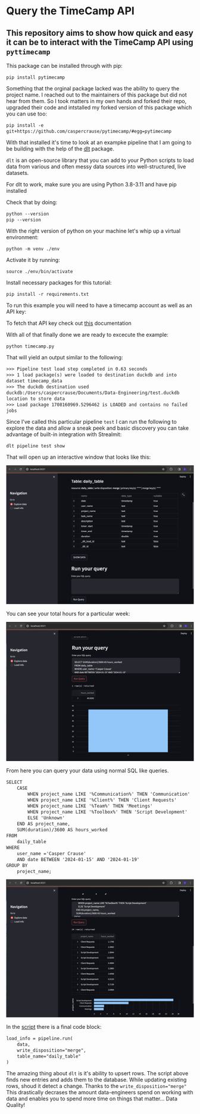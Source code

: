 # Query the TimeCamp API
## This repository aims to show how quick and easy it can be to interact with the TimeCamp API using `pyttimecamp`

This package can be installed through with pip:
```
pip install pytimecamp
```

Something that the orginal package lacked was the ability to query the project name. I reached out to the maintainers of this package but did not hear from them. So I took matters in my own hands and forked their repo, upgraded their code and intstalled my forked version of this package which you can use too:

```
pip install -e git+https://github.com/caspercrause/pytimecamp/#egg=pytimecamp
```

With that installed it's time to look at an exampke pipeline that I am going to be building with the help of the [dlt](https://dlthub.com/docs/getting-started) package.

`dlt` is an open-source library that you can add to your Python scripts to load data from various and often messy data sources into well-structured, live datasets. 

For dlt to work, make sure you are using Python 3.8-3.11 and have pip installed

Check that by doing:
```
python --version
pip --version
```

With the right version of python on your machine let's whip up a virtual environment:

```
python -m venv ./env
```

Activate it by running:

```
source ./env/bin/activate
```

Install necessary packages for this tutorial:
```
pip install -r requirements.txt
```

To run this example you will need to have a timecamp account as well as an API key:

To fetch that API key check out [this](https://www.make.com/en/help/app/timecamp) documentation


With all of that finally done we are ready to excecute the example:

```
python timecamp.py
```

That will yield an output similar to the following:

```>>> Executing script at Saturday Feb 17, 2024 at 11:09:28
>>> Pipeline test load step completed in 0.63 seconds
>>> 1 load package(s) were loaded to destination duckdb and into dataset timecamp_data
>>> The duckdb destination used duckdb:/Users/caspercrause/Documents/Data-Engineering/test.duckdb location to store data
>>> Load package 1708160969.5296462 is LOADED and contains no failed jobs
```
Since I've called this particular pipeline `test` I can run the following to explore the data and allow a sneak peek and basic discovery you can take advantage of built-in integration with Strealmit:

```
dlt pipeline test show
```
That will open up an interactive window that looks like this:

[![Preview](https://github.com/caspercrause/TimeCamp-Tutorial/blob/master/preview.png)](https://github.com/caspercrause/TimeCamp-Tutorial/blob/master/preview.png)

You can see your total hours for a particular week:

[![Week](https://github.com/caspercrause/TimeCamp-Tutorial/blob/master/total_hours.png)](https://github.com/caspercrause/TimeCamp-Tutorial/blob/master/total_hours.png)


From here you can query your data using normal SQL like queries.

```
SELECT 
    CASE 
        WHEN project_name LIKE '%Communication%' THEN 'Communication'
        WHEN project_name LIKE '%Client%' THEN 'Client Requests'
        WHEN project_name LIKE '%Team%' THEN 'Meetings'
        WHEN project_name LIKE '%Toolbox%' THEN 'Script Development'
        ELSE 'Unknown'
    END AS project_name,
    SUM(duration)/3600 AS hours_worked
FROM 
    daily_table
WHERE 
    user_name ='Casper Crause'
    AND date BETWEEN '2024-01-15' AND '2024-01-19'
GROUP BY 
    project_name;

```

[![Grouped](https://github.com/caspercrause/TimeCamp-Tutorial/blob/master/grouped_by_project.png)](https://github.com/caspercrause/TimeCamp-Tutorial/blob/master/grouped_by_project.png)

In the [script](https://github.com/caspercrause/TimeCamp-Tutorial/blob/master/timecamp.py) there is a final code block:

```
load_info = pipeline.run(
    data,
    write_disposition="merge",
    table_name="daily_table"
)
```

The amazing thing about `dlt` is it's ability to upsert rows. The script above finds new entries and adds them to the database. While updating existing rows, shoud it detect a change. Thanks to the `write_disposition="merge"` This drastically decrases the amount data-engineers spend on working with data and enables you to spend more time on things that matter... Data Quality!
